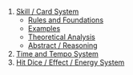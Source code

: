 1. [Skill / Card System](./Rules/SkillCardSystem.md)
    - [Rules and Foundations](./Rules/SkillCardSystem.md/#rules-and-foundations)
    - [Examples](./Rules/SkillCardSystem.md/#examples)
    - [Theoretical Analysis](./Rules/SkillCardSystem.md/#theoretical-analysis)
    - [Abstract / Reasoning](./Rules/SkillCardSystem.md/#abstract--reasoning)
2. [Time and Tempo System]()
3. [Hit Dice / Effect / Energy System]()